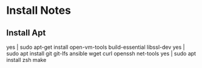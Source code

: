 # Install Notes

## Install Apt

yes | sudo apt-get install open-vm-tools build-essential libssl-dev
yes | sudo apt install git git-lfs ansible wget curl openssh net-tools 
yes | sudo apt install zsh make
